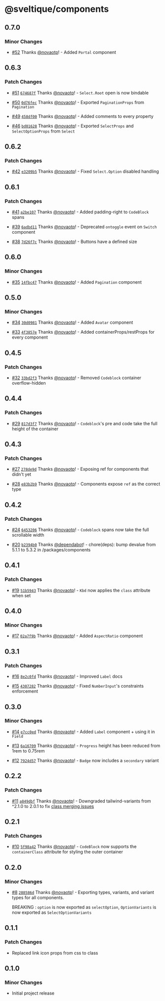 # @sveltique/components

## 0.7.0

### Minor Changes

- [#52](https://github.com/sveltique/sveltique/pull/52) Thanks [@novaotp](https://github.com/novaotp)! - Added `Portal` component

## 0.6.3

### Patch Changes

- [#51](https://github.com/sveltique/sveltique/pull/51) [`674687f`](https://github.com/sveltique/sveltique/commit/674687f86b69dd9196eca9bbbd4a3e8406154db8) Thanks [@novaotp](https://github.com/novaotp)! - `Select.Root` open is now bindable

- [#50](https://github.com/sveltique/sveltique/pull/50) [`0d76fec`](https://github.com/sveltique/sveltique/commit/0d76fecce9685f0c44fe73504a569863f49506cd) Thanks [@novaotp](https://github.com/novaotp)! - Exported `PaginationProps` from `Pagination`

- [#49](https://github.com/sveltique/sveltique/pull/49) [`458df00`](https://github.com/sveltique/sveltique/commit/458df0086cac1cfe0230de5879a7d1c0ed46171f) Thanks [@novaotp](https://github.com/novaotp)! - Added comments to every property

- [#46](https://github.com/sveltique/sveltique/pull/46) [`bd01628`](https://github.com/sveltique/sveltique/commit/bd0162868c0affbc198f7d263e1e5818c7086e43) Thanks [@novaotp](https://github.com/novaotp)! - Exported `SelectProps` and `SelectOptionProps` from `Select`

## 0.6.2

### Patch Changes

- [#42](https://github.com/sveltique/sveltique/pull/42) [`e3209b5`](https://github.com/sveltique/sveltique/commit/e3209b552125a60f36080c2eb613f63961f95e51) Thanks [@novaotp](https://github.com/novaotp)! - Fixed `Select.Option` disabled handling

## 0.6.1

### Patch Changes

- [#41](https://github.com/sveltique/sveltique/pull/41) [`a2be107`](https://github.com/sveltique/sveltique/commit/a2be1077d761ba87d0890d4835ba92f448d5bbeb) Thanks [@novaotp](https://github.com/novaotp)! - Added padding-right to `CodeBlock` spans

- [#39](https://github.com/sveltique/sveltique/pull/39) [`6adbd11`](https://github.com/sveltique/sveltique/commit/6adbd112ddf46b8a8eef7562c886ecbf667a9b24) Thanks [@novaotp](https://github.com/novaotp)! - Deprecated `ontoggle` event on `Switch` component

- [#38](https://github.com/sveltique/sveltique/pull/38) [`7d26f7c`](https://github.com/sveltique/sveltique/commit/7d26f7c08a21e749492488098f0fed4545affd0d) Thanks [@novaotp](https://github.com/novaotp)! - Buttons have a defined size

## 0.6.0

### Minor Changes

- [#35](https://github.com/sveltique/sveltique/pull/35) [`14fbc47`](https://github.com/sveltique/sveltique/commit/14fbc47a41aa077682e48b01f859f77568778738) Thanks [@novaotp](https://github.com/novaotp)! - Added `Pagination` component

## 0.5.0

### Minor Changes

- [#34](https://github.com/sveltique/sveltique/pull/34) [`30d0981`](https://github.com/sveltique/sveltique/commit/30d09815d4af1f99f4635aafa42593b0cc5dfceb) Thanks [@novaotp](https://github.com/novaotp)! - Added `Avatar` component

- [#33](https://github.com/sveltique/sveltique/pull/33) [`4f3857e`](https://github.com/sveltique/sveltique/commit/4f3857e09fd768d85dd99107295019c19df3c654) Thanks [@novaotp](https://github.com/novaotp)! - Added containerProps/restProps for every component

## 0.4.5

### Patch Changes

- [#32](https://github.com/sveltique/sveltique/pull/32) [`33bd2f3`](https://github.com/sveltique/sveltique/commit/33bd2f3e9d8ddecafe98ce72b060dcdab4b4dd77) Thanks [@novaotp](https://github.com/novaotp)! - Removed `Codeblock` container overflow-hidden

## 0.4.4

### Patch Changes

- [#29](https://github.com/sveltique/sveltique/pull/29) [`817d3f7`](https://github.com/sveltique/sveltique/commit/817d3f769980a5e331dcff5ca957abae2759fe70) Thanks [@novaotp](https://github.com/novaotp)! - `Codeblock`'s pre and code take the full height of the container

## 0.4.3

### Patch Changes

- [#27](https://github.com/sveltique/sveltique/pull/27) [`278de9d`](https://github.com/sveltique/sveltique/commit/278de9de138ec2dca8aac931946eaf2c87f089c2) Thanks [@novaotp](https://github.com/novaotp)! - Exposing ref for components that didn't yet

- [#28](https://github.com/sveltique/sveltique/pull/28) [`e83b2b9`](https://github.com/sveltique/sveltique/commit/e83b2b944423ade47e0a158ef12b6c37279b6700) Thanks [@novaotp](https://github.com/novaotp)! - Components expose `ref` as the correct type

## 0.4.2

### Patch Changes

- [#24](https://github.com/sveltique/sveltique/pull/24) [`6453206`](https://github.com/sveltique/sveltique/commit/64532069767050bf11435d9a903216ca0da3dbc1) Thanks [@novaotp](https://github.com/novaotp)! - `Codeblock` spans now take the full scrollable width

- [#20](https://github.com/sveltique/sveltique/pull/20) [`b2394b0`](https://github.com/sveltique/sveltique/commit/b2394b02dc57d457580b065b3d908313f08e2f2d) Thanks [@dependabot](https://github.com/apps/dependabot)! - chore(deps): bump devalue from 5.1.1 to 5.3.2 in /packages/components

## 0.4.1

### Patch Changes

- [#19](https://github.com/sveltique/sveltique/pull/19) [`51b5943`](https://github.com/sveltique/sveltique/commit/51b59434ec2d9505084923e432ee1f895ed1a711) Thanks [@novaotp](https://github.com/novaotp)! - `Kbd` now applies the `class` attribute when set

## 0.4.0

### Minor Changes

- [#17](https://github.com/sveltique/sveltique/pull/17) [`02a7f9b`](https://github.com/sveltique/sveltique/commit/02a7f9b1ace21d0d11164e8f033ec012d4427419) Thanks [@novaotp](https://github.com/novaotp)! - Added `AspectRatio` component

## 0.3.1

### Patch Changes

- [#16](https://github.com/sveltique/sveltique/pull/16) [`8e2c0fd`](https://github.com/sveltique/sveltique/commit/8e2c0fdf848f0984d3896d2978aa09808d96ffc6) Thanks [@novaotp](https://github.com/novaotp)! - Improved `Label` docs

- [#15](https://github.com/sveltique/sveltique/pull/15) [`4307282`](https://github.com/sveltique/sveltique/commit/43072828aa854bf6e030ea1553f06bedda367901) Thanks [@novaotp](https://github.com/novaotp)! - Fixed `NumberInput`'s constraints enforcement

## 0.3.0

### Minor Changes

- [#14](https://github.com/sveltique/sveltique/pull/14) [`e7cc0ed`](https://github.com/sveltique/sveltique/commit/e7cc0eda9002cbbcc2fc40099f6aa4902251a11a) Thanks [@novaotp](https://github.com/novaotp)! - Added `Label` component + using it in `Field`

- [#13](https://github.com/sveltique/sveltique/pull/13) [`6a16709`](https://github.com/sveltique/sveltique/commit/6a167095b29f56f6ba9dfea3b44fe1c4f9860df0) Thanks [@novaotp](https://github.com/novaotp)! - `Progress` height has been reduced from 1rem to 0.75rem

- [#12](https://github.com/sveltique/sveltique/pull/12) [`7924d57`](https://github.com/sveltique/sveltique/commit/7924d575bd6a88b6f2f683da0f09ae5706036952) Thanks [@novaotp](https://github.com/novaotp)! - `Badge` now includes a `secondary` variant

## 0.2.2

### Patch Changes

- [#11](https://github.com/sveltique/sveltique/pull/11) [`a849dbf`](https://github.com/sveltique/sveltique/commit/a849dbfb1a045df1d5df72f579e3726b1e505a60) Thanks [@novaotp](https://github.com/novaotp)! - Downgraded tailwind-variants from ^2.1.0 to 2.0.1 to fix [class merging issues](https://github.com/heroui-inc/tailwind-variants/issues/258)

## 0.2.1

### Patch Changes

- [#10](https://github.com/sveltique/sveltique/pull/10) [`5f98a42`](https://github.com/sveltique/sveltique/commit/5f98a423ae4a5e55db953522e33957010ddd7570) Thanks [@novaotp](https://github.com/novaotp)! - `CodeBlock` now supports the `containerClass` attribute for styling the outer container

## 0.2.0

### Minor Changes

- [#8](https://github.com/sveltique/sveltique/pull/8) [`288586d`](https://github.com/sveltique/sveltique/commit/288586d93c6127e06adb9bb4acbe37366601f8c0) Thanks [@novaotp](https://github.com/novaotp)! - Exporting types, variants, and variant types for all components.

  BREAKING : `option` is now exported as `selectOption`, `OptionVariants` is now exported as `SelectOptionVariants`

## 0.1.1

### Patch Changes

- Replaced link icon props from css to class

## 0.1.0

### Minor Changes

- Initial project release
